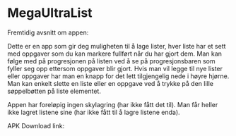 # MegaUltraList

Fremtidig avsnitt om appen:

Dette er en app som gir deg muligheten til å lage lister, hver liste har et sett med oppgaver som du kan markere fullført når du har gjort dem.
Man kan følge med på progresjonen på listen ved å se på progresjonsbaren som fyller seg opp ettersom oppgaver blir gjort.
Hvis man vil legge til nye lister eller oppgaver har man en knapp for det lett tilgjengelig nede i høyre hjørne.
Man kan enkelt slette en liste eller en oppgave ved å trykke på den lille søppelbøtten på liste elementet.

Appen har foreløpig ingen skylagring (har ikke fått det til). Man får heller ikke lagret listene sine (har ikke fått til å lagre listene enda).

  
APK Download link: 
